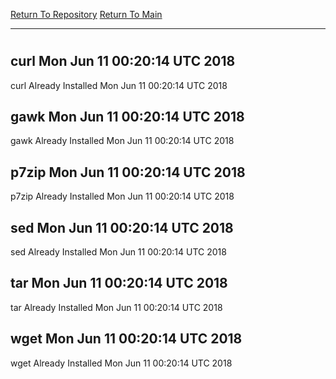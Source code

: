 [Return To Repository](https://github.com/deathbybandaid/piholeparser/)
[Return To Main](https://github.com/deathbybandaid/piholeparser/blob/master/RecentRunLogs/Mainlog.md)
____________________________________
# 
## curl Mon Jun 11 00:20:14 UTC 2018
curl Already Installed Mon Jun 11 00:20:14 UTC 2018
## gawk Mon Jun 11 00:20:14 UTC 2018
gawk Already Installed Mon Jun 11 00:20:14 UTC 2018
## p7zip Mon Jun 11 00:20:14 UTC 2018
p7zip Already Installed Mon Jun 11 00:20:14 UTC 2018
## sed Mon Jun 11 00:20:14 UTC 2018
sed Already Installed Mon Jun 11 00:20:14 UTC 2018
## tar Mon Jun 11 00:20:14 UTC 2018
tar Already Installed Mon Jun 11 00:20:14 UTC 2018
## wget Mon Jun 11 00:20:14 UTC 2018
wget Already Installed Mon Jun 11 00:20:14 UTC 2018
